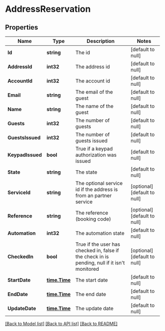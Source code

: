 # AddressReservation

## Properties
Name | Type | Description | Notes
------------ | ------------- | ------------- | -------------
**Id** | **string** | The id | [default to null]
**AddressId** | **int32** | The address id | [default to null]
**AccountId** | **int32** | The account id | [default to null]
**Email** | **string** | The email of the guest | [default to null]
**Name** | **string** | The name of the guest | [default to null]
**Guests** | **int32** | The number of guests | [default to null]
**GuestsIssued** | **int32** | The number of guests issued | [default to null]
**KeypadIssued** | **bool** | True if a keypad authorization was issued | [default to null]
**State** | **string** | The state | [default to null]
**ServiceId** | **string** | The optional service id if the address is from an partner service | [optional] [default to null]
**Reference** | **string** | The reference (booking code) | [optional] [default to null]
**Automation** | **int32** | The automation state | [default to null]
**CheckedIn** | **bool** | True if the user has checked in, false if the check in is pending, null if it isn&#39;t monitored | [optional] [default to null]
**StartDate** | [**time.Time**](time.Time.md) | The start date | [default to null]
**EndDate** | [**time.Time**](time.Time.md) | The end date | [default to null]
**UpdateDate** | [**time.Time**](time.Time.md) | The update date | [default to null]

[[Back to Model list]](../README.md#documentation-for-models) [[Back to API list]](../README.md#documentation-for-api-endpoints) [[Back to README]](../README.md)


